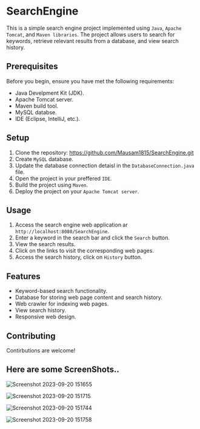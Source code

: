 # SearchEngine
This is a simple search engine project implemented using `Java`, `Apache Tomcat`, and `Maven libraries`. The project allows users to search for keywords, retrieve relevant results from a database, and view search history.

## Prerequisites
Before you begin, ensure you have met the following requirements:
- Java Develpment Kit (JDK).
- Apache Tomcat server.
- Maven build tool.
- MySQL databse.
- IDE (Eclipse, IntelliJ, etc.).

## Setup

1. Clone the repository: https://github.com/Mausam1815/SearchEngine.git
2. Create `MySQL` database.
3. Update the database connection detaisl in the `DatabaseConnection.java` file.
4. Open the project in your preffered `IDE`.
5. Build the project using `Maven`.
6. Deploy the project on your `Apache Tomcat server`.

## Usage
1. Access the search engine web application ar `http://localhost:8080/SearchEngine`.
2. Enter a keyword in the search bar and click the `Search` button.
3. View the search results.
4. Click on the links to visit the corresponding web pages.
5. Access the search history, click on `History` button.

## Features
- Keyword-based search functionality.
- Database for storing web page content and search history.
- Web crawler for indexing web pages.
- View search history.
- Responsive web design.

## Contributing
Contirbutions are welcome!

## Here are some ScreenShots..
![Screenshot 2023-09-20 151655](https://github.com/Mausam1815/SearchEngine/assets/128462297/96a72cd4-ab2b-488a-8bad-19024c3c4102)

![Screenshot 2023-09-20 151715](https://github.com/Mausam1815/SearchEngine/assets/128462297/f7338a22-c782-4387-97ef-7025f9c8fac6)

![Screenshot 2023-09-20 151744](https://github.com/Mausam1815/SearchEngine/assets/128462297/884ed014-ee09-442b-9aea-4c23181e87b4)

![Screenshot 2023-09-20 151758](https://github.com/Mausam1815/SearchEngine/assets/128462297/cb634f87-545a-46f4-977d-3dcef0c632c7)
